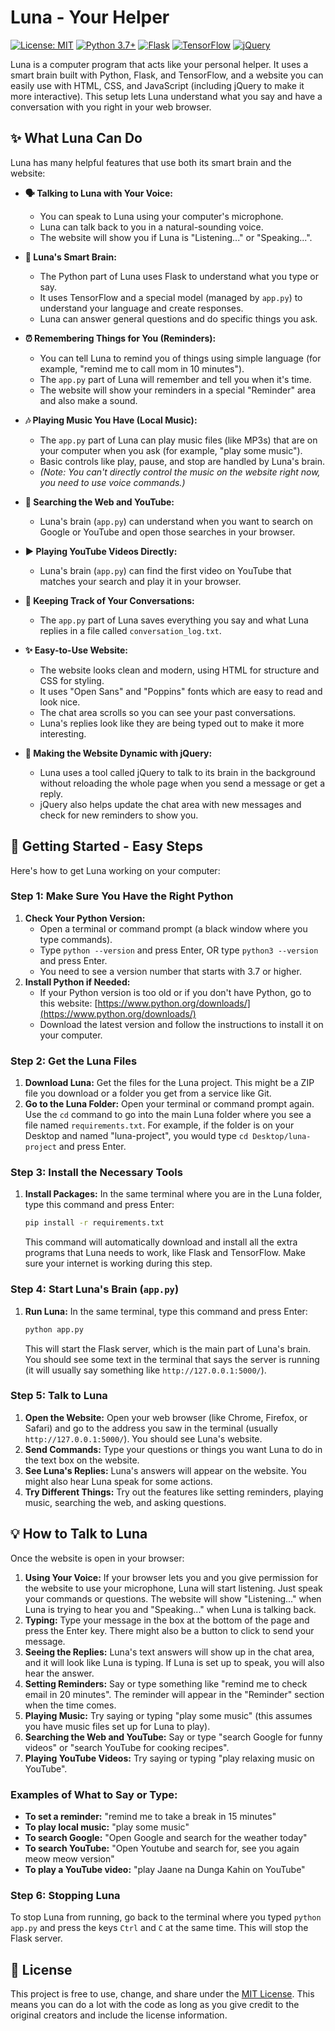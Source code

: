 # Luna - Your Helper

[![License: MIT](https://img.shields.io/badge/License-MIT-yellow.svg)](https://opensource.org/licenses/MIT)
[![Python 3.7+](https://img.shields.io/badge/python-3.7+-blue.svg)](https://www.python.org/downloads/)
[![Flask](https://img.shields.io/badge/Flask-%23000.svg?style=for-the-badge&logo=flask&logoColor=white)](https://flask.palletsprojects.com/)
[![TensorFlow](https://img.shields.io/badge/TensorFlow-%23FF6F00.svg?style=for-the-badge&logo=tensorflow&logoColor=white)](https://www.tensorflow.org/)
[![jQuery](https://img.shields.io/badge/jQuery-%230769AD.svg?style=for-the-badge&logo=jquery&logoColor=white)](https://jquery.com/)

Luna is a computer program that acts like your personal helper. It uses a smart brain built with Python, Flask, and TensorFlow, and a website you can easily use with HTML, CSS, and JavaScript (including jQuery to make it more interactive). This setup lets Luna understand what you say and have a conversation with you right in your web browser.

## ✨ What Luna Can Do

Luna has many helpful features that use both its smart brain and the website:

  * **🗣️ Talking to Luna with Your Voice:**
      * You can speak to Luna using your computer's microphone.
      * Luna can talk back to you in a natural-sounding voice.
      * The website will show you if Luna is "Listening..." or "Speaking...".
 
  * **🧠 Luna's Smart Brain:**
      * The Python part of Luna uses Flask to understand what you type or say.
      * It uses TensorFlow and a special model (managed by `app.py`) to understand your language and create responses.
      * Luna can answer general questions and do specific things you ask.
  * **⏰ Remembering Things for You (Reminders):**
      * You can tell Luna to remind you of things using simple language (for example, "remind me to call mom in 10 minutes").
      * The `app.py` part of Luna will remember and tell you when it's time.
      * The website will show your reminders in a special "Reminder" area and also make a sound.
  * **🎶 Playing Music You Have (Local Music):**
      * The `app.py` part of Luna can play music files (like MP3s) that are on your computer when you ask (for example, "play some music").
      * Basic controls like play, pause, and stop are handled by Luna's brain.
      * *(Note: You can't directly control the music on the website right now, you need to use voice commands.)*
  * **🔎 Searching the Web and YouTube:**
      * Luna's brain (`app.py`) can understand when you want to search on Google or YouTube and open those searches in your browser.
  * **▶️ Playing YouTube Videos Directly:**
      * Luna's brain (`app.py`) can find the first video on YouTube that matches your search and play it in your browser.
  * **📝 Keeping Track of Your Conversations:**
      * The `app.py` part of Luna saves everything you say and what Luna replies in a file called `conversation_log.txt`.
  * **✨ Easy-to-Use Website:**
      * The website looks clean and modern, using HTML for structure and CSS for styling.
      * It uses "Open Sans" and "Poppins" fonts which are easy to read and look nice.
      * The chat area scrolls so you can see your past conversations.
      * Luna's replies look like they are being typed out to make it more interesting.
  * **🚀 Making the Website Dynamic with jQuery:**
      * Luna uses a tool called jQuery to talk to its brain in the background without reloading the whole page when you send a message or get a reply.
      * jQuery also helps update the chat area with new messages and check for new reminders to show you.

## 🚀 Getting Started - Easy Steps

Here's how to get Luna working on your computer:

### Step 1: Make Sure You Have the Right Python

1.  **Check Your Python Version:**
      * Open a terminal or command prompt (a black window where you type commands).
      * Type `python --version` and press Enter, OR type `python3 --version` and press Enter.
      * You need to see a version number that starts with 3.7 or higher.
2.  **Install Python if Needed:**
      * If your Python version is too old or if you don't have Python, go to this website: [https://www.python.org/downloads/](https://www.python.org/downloads/)
      * Download the latest version and follow the instructions to install it on your computer.

### Step 2: Get the Luna Files

1.  **Download Luna:** Get the files for the Luna project. This might be a ZIP file you download or a folder you get from a service like Git.
2.  **Go to the Luna Folder:** Open your terminal or command prompt again. Use the `cd` command to go into the main Luna folder where you see a file named `requirements.txt`. For example, if the folder is on your Desktop and named "luna-project", you would type `cd Desktop/luna-project` and press Enter.

### Step 3: Install the Necessary Tools

1.  **Install Packages:** In the same terminal where you are in the Luna folder, type this command and press Enter:
    ```bash
    pip install -r requirements.txt
    ```
    This command will automatically download and install all the extra programs that Luna needs to work, like Flask and TensorFlow. Make sure your internet is working during this step.

### Step 4: Start Luna's Brain (`app.py`)

1.  **Run Luna:** In the same terminal, type this command and press Enter:
    ```bash
    python app.py
    ```
    This will start the Flask server, which is the main part of Luna's brain. You should see some text in the terminal that says the server is running (it will usually say something like `http://127.0.0.1:5000/`).

### Step 5: Talk to Luna

1.  **Open the Website:** Open your web browser (like Chrome, Firefox, or Safari) and go to the address you saw in the terminal (usually `http://127.0.0.1:5000/`). You should see Luna's website.
2.  **Send Commands:** Type your questions or things you want Luna to do in the text box on the website.
3.  **See Luna's Replies:** Luna's answers will appear on the website. You might also hear Luna speak for some actions.
4.  **Try Different Things:** Try out the features like setting reminders, playing music, searching the web, and asking questions.

## 💡 How to Talk to Luna

Once the website is open in your browser:

1.  **Using Your Voice:** If your browser lets you and you give permission for the website to use your microphone, Luna will start listening. Just speak your commands or questions. The website will show "Listening..." when Luna is trying to hear you and "Speaking..." when Luna is talking back.
2.  **Typing:** Type your message in the box at the bottom of the page and press the Enter key. There might also be a button to click to send your message.
3.  **Seeing the Replies:** Luna's text answers will show up in the chat area, and it will look like Luna is typing. If Luna is set up to speak, you will also hear the answer.
4.  **Setting Reminders:** Say or type something like "remind me to check email in 20 minutes". The reminder will appear in the "Reminder" section when the time comes.
5.  **Playing Music:** Try saying or typing "play some music" (this assumes you have music files set up for Luna to play).
6.  **Searching the Web and YouTube:** Say or type "search Google for funny videos" or "search YouTube for cooking recipes".
7.  **Playing YouTube Videos:** Try saying or typing "play relaxing music on YouTube".

### Examples of What to Say or Type:

  * **To set a reminder:** "remind me to take a break in 15 minutes"
  * **To play local music:** "play some music"
  * **To search Google:** "Open Google and search for the weather today"
  * **To search YouTube:** "Open Youtube and search for, see you again meow meow version"
  * **To play a YouTube video:** "play Jaane na Dunga Kahin on YouTube"

### Step 6: Stopping Luna

To stop Luna from running, go back to the terminal where you typed `python app.py` and press the keys `Ctrl` and `C` at the same time. This will stop the Flask server.

## 📜 License

This project is free to use, change, and share under the [MIT License](https://opensource.org/licenses/MIT). This means you can do a lot with the code as long as you give credit to the original creators and include the license information.
